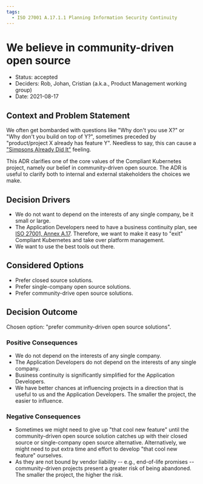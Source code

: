 ```yaml
---
tags:
  - ISO 27001 A.17.1.1 Planning Information Security Continuity
---
```


# We believe in community-driven open source

- Status: accepted
- Deciders: Rob, Johan, Cristian (a.k.a., Product Management working group)
- Date: 2021-08-17

## Context and Problem Statement

We often get bombarded with questions like "Why don't you use X?" or "Why don't you build on top of Y?", sometimes preceded by "product/project X already has feature Y". Needless to say, this can cause a ["Simpsons Already Did It"](https://en.wikipedia.org/wiki/Simpsons_Already_Did_It) feeling.

This ADR clarifies one of the core values of the Compliant Kubernetes project, namely our belief in community-driven open source. The ADR is useful to clarify both to internal and external stakeholders the choices we make.

## Decision Drivers

- We do not want to depend on the interests of any single company, be it small or large.
- The Application Developers need to have a business continuity plan, see [ISO 27001, Annex A.17](https://www.isms.online/iso-27001/annex-a-17-information-security-aspects-of-business-continuity-management/). Therefore, we want to make it easy to "exit" Compliant Kubernetes and take over platform management.
- We want to use the best tools out there.

## Considered Options

- Prefer closed source solutions.
- Prefer single-company open source solutions.
- Prefer community-drive open source solutions.

## Decision Outcome

Chosen option: "prefer community-driven open source solutions".

### Positive Consequences

- We do not depend on the interests of any single company.
- The Application Developers do not depend on the interests of any single company.
- Business continuity is significantly simplified for the Application Developers.
- We have better chances at influencing projects in a direction that is useful to us and the Application Developers. The smaller the project, the easier to influence.

### Negative Consequences

- Sometimes we might need to give up "that cool new feature" until the community-driven open source solution catches up with their closed source or single-company open source alternative. Alternatively, we might need to put extra time and effort to develop "that cool new feature" ourselves.
- As they are not bound by vendor liability -- e.g., end-of-life promises -- community-driven projects present a greater risk of being abandoned. The smaller the project, the higher the risk.
